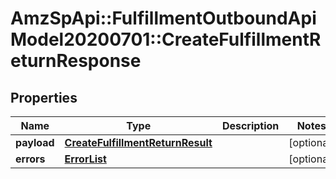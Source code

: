 # AmzSpApi::FulfillmentOutboundApiModel20200701::CreateFulfillmentReturnResponse

## Properties
Name | Type | Description | Notes
------------ | ------------- | ------------- | -------------
**payload** | [**CreateFulfillmentReturnResult**](CreateFulfillmentReturnResult.md) |  | [optional] 
**errors** | [**ErrorList**](ErrorList.md) |  | [optional] 

